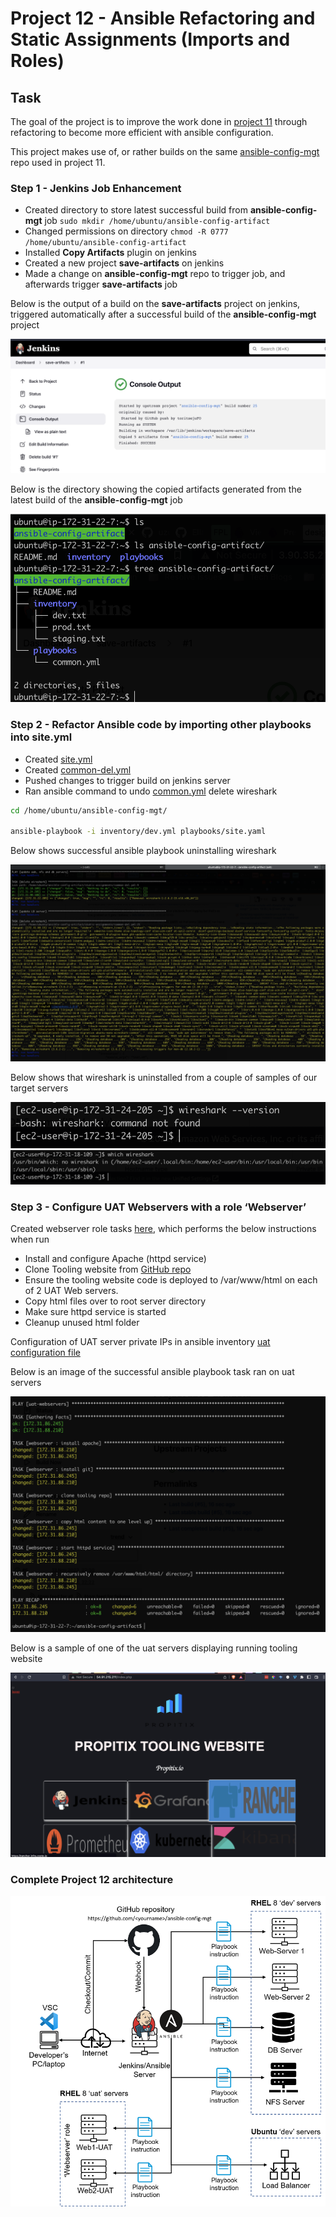 # Project 12 - Ansible Refactoring and Static Assignments (Imports and Roles)

## Task

The goal of the project is to improve the work done in [project 11](https://github.com/toritsejuFO/darey.io-projects/tree/main/project-11) through refactoring to become more efficient with ansible configuration.

This project makes use of, or rather builds on the same [ansible-config-mgt](https://github.com/toritsejuFO/ansible-config-mgt) repo used in project 11.

### Step 1 - Jenkins Job Enhancement

- Created directory to store latest successful build from **ansible-config-mgt** job `sudo mkdir /home/ubuntu/ansible-config-artifact`
- Changed permissions on directory `chmod -R 0777 /home/ubuntu/ansible-config-artifact`
- Installed **Copy Artifacts** plugin on jenkins
- Created a new project **save-artifacts** on jenkins
- Made a change on **ansible-config-mgt** repo to trigger job, and afterwards trigger **save-artifacts** job


Below is the output of a build on the **save-artifacts** project on jenkins, triggered automatically after a successful build of the **ansible-config-mgt** project  

![](./first_save_artifacts_build.png)

Below is the directory showing the copied artifacts generated from the latest build of the **ansible-config-mgt** job  

![](./copied_artifacts.png)


### Step 2 - Refactor Ansible code by importing other playbooks into site.yml

- Created [site.yml](https://github.com/toritsejuFO/ansible-config-mgt/blob/main/playbooks/site.yml)
- Created [common-del.yml](https://github.com/toritsejuFO/ansible-config-mgt/blob/main/static-assignments/common-del.yml)
- Pushed changes to trigger build on jenkins server
- Ran ansible command to undo [common.yml](https://github.com/toritsejuFO/ansible-config-mgt/blob/main/static-assignments/common.yml) delete wireshark

```bash
cd /home/ubuntu/ansible-config-mgt/

ansible-playbook -i inventory/dev.yml playbooks/site.yaml
```

Below shows successful ansible playbook uninstalling wireshark  

![](./ansible_playbook_success.png)

Below shows that wireshark is uninstalled from a couple of samples of our target servers  

![](./wireshark_uninstalled.png)
![](./wireshark_uninstalled2.png)


### Step 3 - Configure UAT Webservers with a role ‘Webserver’

Created webserver role tasks [here](https://github.com/toritsejuFO/ansible-config-mgt/blob/main/roles/webserver/tasks/main.yml), which performs the below instructions when run

- Install and configure Apache (httpd service)
- Clone Tooling website from [GitHub repo](https://github.com/toritsejuFO/tooling.git)
- Ensure the tooling website code is deployed to /var/www/html on each of 2 UAT Web servers.
- Copy html files over to root server directory 
- Make sure httpd service is started
- Cleanup unused html folder

Configuration of UAT server private IPs in ansible inventory [uat configuration file](https://github.com/toritsejuFO/ansible-config-mgt/blob/main/inventory/uat.txt)


Below is an image of the successful ansible playbook task ran on uat servers  

![](./successful_playbook.png)

Below is a sample of one of the uat servers displaying running tooling website  

![](./sample_uat_server.png)

### Complete Project 12 architecture
![](./project12_architecture.png)

